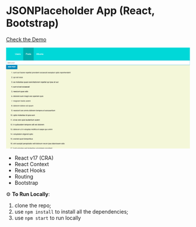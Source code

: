 # JSONPlaceholder App (React, Bootstrap)

<a href="https://romanovroma.github.io/jsonplaceholder/" target="_blank">Check the Demo</a>

<img src="./src/assets/screenshot.png" alt="screenshot" />

- React v17 (CRA)
- React Context
- React Hooks
- Routing
- Bootstrap

⚙️ **To Run Locally**:

1. clone the repo;
2. use `npm install` to install all the dependencies;
3. use `npm start` to run locally